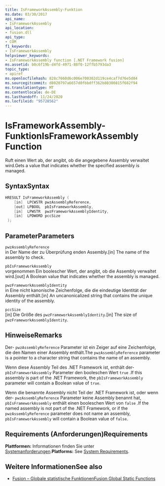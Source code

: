 ```yaml
---
title: IsFrameworkAssembly-Funktion
ms.date: 03/30/2017
api_name:
- IsFrameworkAssembly
api_location:
- fusion.dll
api_type:
- COM
f1_keywords:
- IsFrameworkAssembly
helpviewer_keywords:
- IsFrameworkAssembly function [.NET Framework fusion]
ms.assetid: b0c6f19b-d4fd-4971-88f0-12ffb5793da3
topic_type:
- apiref
ms.openlocfilehash: 828c7660d6c006e700302d119ce4caf7d76e5d84
ms.sourcegitcommit: d8020797a6657d0fbbdff362b80300815f682f94
ms.translationtype: MT
ms.contentlocale: de-DE
ms.lasthandoff: 11/24/2020
ms.locfileid: "95728562"
---
```

# <a name="isframeworkassembly-function"></a><span data-ttu-id="2b93f-102">IsFrameworkAssembly-Funktion</span><span class="sxs-lookup"><span data-stu-id="2b93f-102">IsFrameworkAssembly Function</span></span>

<span data-ttu-id="2b93f-103">Ruft einen Wert ab, der angibt, ob die angegebene Assembly verwaltet wird.</span><span class="sxs-lookup"><span data-stu-id="2b93f-103">Gets a value that indicates whether the specified assembly is managed.</span></span>  
  
## <a name="syntax"></a><span data-ttu-id="2b93f-104">Syntax</span><span class="sxs-lookup"><span data-stu-id="2b93f-104">Syntax</span></span>  
  
```cpp  
HRESULT IsFrameworkAssembly (  
    [in]  LPCWSTR pwzAssemblyReference,  
    [out] LPBOOL  pbIsFrameworkAssembly,  
    [in]  LPWSTR  pwzFrameworkAssemblyIdentity,  
    [in]  LPDWORD pccSize  
 );  
```  
  
## <a name="parameters"></a><span data-ttu-id="2b93f-105">Parameter</span><span class="sxs-lookup"><span data-stu-id="2b93f-105">Parameters</span></span>  

 `pwzAssemblyReference`  
 <span data-ttu-id="2b93f-106">in Der Name der zu Überprüfung enden Assembly.</span><span class="sxs-lookup"><span data-stu-id="2b93f-106">[in] The name of the assembly to check.</span></span>  
  
 `pbIsFrameworkAssembly`  
 <span data-ttu-id="2b93f-107">vorgenommen Ein boolescher Wert, der angibt, ob die Assembly verwaltet wird.</span><span class="sxs-lookup"><span data-stu-id="2b93f-107">[out] A Boolean value that indicates whether the assembly is managed.</span></span>  
  
 `pwzFrameworkAssemblyIdentity`  
 <span data-ttu-id="2b93f-108">in Eine nicht kanonische Zeichenfolge, die die eindeutige Identität der Assembly enthält.</span><span class="sxs-lookup"><span data-stu-id="2b93f-108">[in] An uncanonicalized string that contains the unique identity of the assembly.</span></span>  
  
 `pccSize`  
 <span data-ttu-id="2b93f-109">[in] Die Größe des `pwzFrameworkAssemblyIdentity`.</span><span class="sxs-lookup"><span data-stu-id="2b93f-109">[in] The size of `pwzFrameworkAssemblyIdentity`.</span></span>  
  
## <a name="remarks"></a><span data-ttu-id="2b93f-110">Hinweise</span><span class="sxs-lookup"><span data-stu-id="2b93f-110">Remarks</span></span>  

 <span data-ttu-id="2b93f-111">Der- `pwzAssemblyReference` Parameter ist ein Zeiger auf eine Zeichenfolge, die den Namen einer Assembly enthält.</span><span class="sxs-lookup"><span data-stu-id="2b93f-111">The `pwzAssemblyReference` parameter is a pointer to a character string that contains the name of an assembly.</span></span>  
  
 <span data-ttu-id="2b93f-112">Wenn diese Assembly Teil des .NET Framework ist, enthält der- `pbIsFrameworkAssembly` Parameter den booleschen Wert `true` .</span><span class="sxs-lookup"><span data-stu-id="2b93f-112">If this assembly is part of the .NET Framework, the `pbIsFrameworkAssembly` parameter will contain a Boolean value of `true`.</span></span>  
  
 <span data-ttu-id="2b93f-113">Wenn die benannte Assembly nicht Teil der .NET Framework ist, oder wenn der- `pwzAssemblyReference` Parameter keine Assembly benannt hat, `pbIsFrameworkAssembly` enthält einen booleschen Wert von `false` .</span><span class="sxs-lookup"><span data-stu-id="2b93f-113">If the named assembly is not part of the .NET Framework, or if the `pwzAssemblyReference` parameter does not name an assembly, `pbIsFrameworkAssembly` will contain a Boolean value of `false`.</span></span>  
  
## <a name="requirements"></a><span data-ttu-id="2b93f-114">Requirements (Anforderungen)</span><span class="sxs-lookup"><span data-stu-id="2b93f-114">Requirements</span></span>  

 <span data-ttu-id="2b93f-115">**Plattformen:** Informationen finden Sie unter [Systemanforderungen](../../get-started/system-requirements.md).</span><span class="sxs-lookup"><span data-stu-id="2b93f-115">**Platforms:** See [System Requirements](../../get-started/system-requirements.md).</span></span>  
  
## <a name="see-also"></a><span data-ttu-id="2b93f-116">Weitere Informationen</span><span class="sxs-lookup"><span data-stu-id="2b93f-116">See also</span></span>

- [<span data-ttu-id="2b93f-117">Fusion – Globale statistische Funktionen</span><span class="sxs-lookup"><span data-stu-id="2b93f-117">Fusion Global Static Functions</span></span>](fusion-global-static-functions.md)
